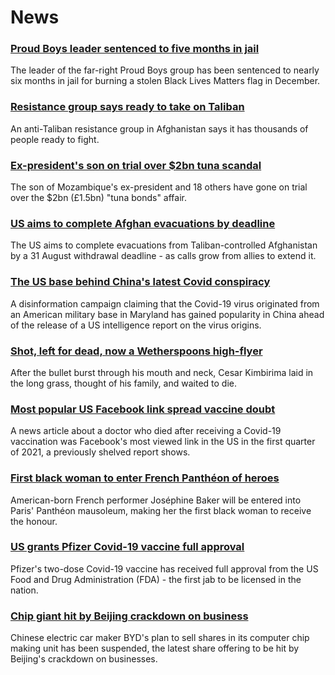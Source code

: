 # News
### [Proud Boys leader sentenced to five months in jail](https://www.bbc.com/news/world-us-canada-58312254)
The leader of the far-right Proud Boys group has been sentenced to nearly six months in jail for burning a stolen Black Lives Matters flag in December.
### [Resistance group says ready to take on Taliban](https://www.bbc.com/news/world-asia-58239156)
An anti-Taliban resistance group in Afghanistan says it has thousands of people ready to fight. 
### [Ex-president's son on trial over $2bn tuna scandal](https://www.bbc.com/news/world-africa-58304737)
The son of Mozambique's ex-president and 18 others have gone on trial over the $2bn (£1.5bn) "tuna bonds" affair.
### [US aims to complete Afghan evacuations by deadline](https://www.bbc.com/news/world-asia-58310905)
The US aims to complete evacuations from Taliban-controlled Afghanistan by a 31 August withdrawal deadline - as calls grow from allies to extend it.
### [The US base behind China's latest Covid conspiracy](https://www.bbc.com/news/world-us-canada-58273322)
A disinformation campaign claiming that the Covid-19 virus originated from an American military base in Maryland has gained popularity in China ahead of the release of a US intelligence report on the virus origins.
### [Shot, left for dead, now a Wetherspoons high-flyer](https://www.bbc.com/news/uk-58266180)
After the bullet burst through his mouth and neck, Cesar Kimbirima laid in the long grass, thought of his family, and waited to die.
### [Most popular US Facebook link spread vaccine doubt](https://www.bbc.com/news/technology-58305149)
A news article about a doctor who died after receiving a Covid-19 vaccination was Facebook's most viewed link in the US in the first quarter of 2021, a previously shelved report shows.
### [First black woman to enter French Panthéon of heroes](https://www.bbc.com/news/world-europe-58303919)
American-born French performer Joséphine Baker will be entered into Paris' Panthéon mausoleum, making her the first black woman to receive the honour.
### [US grants Pfizer Covid-19 vaccine full approval](https://www.bbc.com/news/world-us-canada-58309254)
Pfizer's two-dose Covid-19 vaccine has received full approval from the US Food and Drug Administration (FDA) - the first jab to be licensed in the nation.
### [Chip giant hit by Beijing crackdown on business](https://www.bbc.com/news/business-58301603)
Chinese electric car maker BYD's plan to sell shares in its computer chip making unit has been suspended, the latest share offering to be hit by Beijing's crackdown on businesses.
